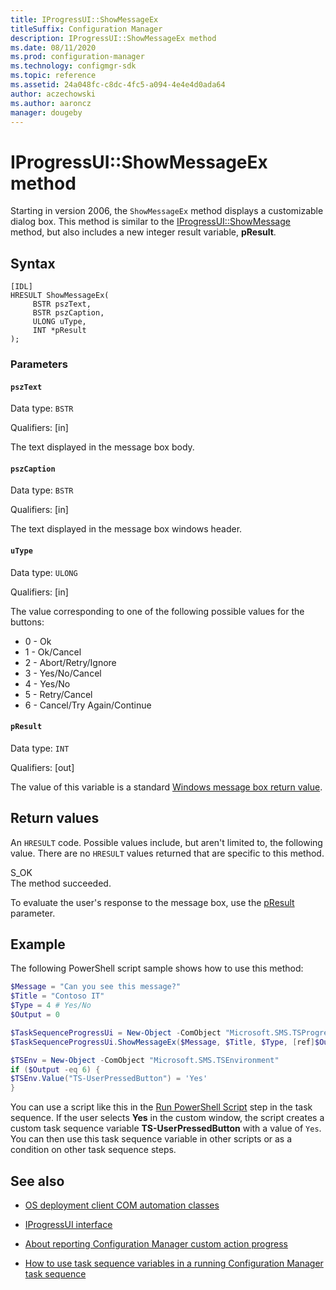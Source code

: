```yaml
---
title: IProgressUI::ShowMessageEx
titleSuffix: Configuration Manager
description: IProgressUI::ShowMessageEx method
ms.date: 08/11/2020
ms.prod: configuration-manager
ms.technology: configmgr-sdk
ms.topic: reference
ms.assetid: 24a048fc-c8dc-4fc5-a094-4e4e4d0ada64
author: aczechowski
ms.author: aaroncz
manager: dougeby
---
```


# IProgressUI::ShowMessageEx method

<!--6448458-->

Starting in version 2006, the `ShowMessageEx` method displays a customizable dialog box. This method is similar to the [IProgressUI::ShowMessage](iprogressui--showmessage-method.md) method, but also includes a new integer result variable, **pResult**.

## Syntax  

```
[IDL]  
HRESULT ShowMessageEx(  
     BSTR pszText,  
     BSTR pszCaption,  
     ULONG uType,
     INT *pResult
);  
```  

### Parameters  

#### `pszText`

Data type: `BSTR`  

Qualifiers: [in]

The text displayed in the message box body.
  
#### `pszCaption`

Data type: `BSTR`  

Qualifiers: [in]  

The text displayed in the message box windows header.

#### `uType`

Data type: `ULONG`  

Qualifiers: [in]

The value corresponding to one of the following possible values for the buttons:

- 0 - Ok
- 1 - Ok/Cancel
- 2 - Abort/Retry/Ignore
- 3 - Yes/No/Cancel
- 4 - Yes/No
- 5 - Retry/Cancel
- 6 - Cancel/Try Again/Continue

#### `pResult`

Data type: `INT`

Qualifiers: [out]

The value of this variable is a standard [Windows message box return value](/windows/win32/api/winuser/nf-winuser-messagebox#return-value).

## Return values

An `HRESULT` code. Possible values include, but aren't limited to, the following value. There are no `HRESULT` values returned that are specific to this method.

S_OK  
The method succeeded.  

To evaluate the user's response to the message box, use the [pResult](#presult) parameter.

## Example

The following PowerShell script sample shows how to use this method:

```PowerShell
$Message = "Can you see this message?"
$Title = "Contoso IT"
$Type = 4 # Yes/No
$Output = 0

$TaskSequenceProgressUi = New-Object -ComObject "Microsoft.SMS.TSProgressUI"
$TaskSequenceProgressUi.ShowMessageEx($Message, $Title, $Type, [ref]$Output)

$TSEnv = New-Object -ComObject "Microsoft.SMS.TSEnvironment"
if ($Output -eq 6) {
$TSEnv.Value("TS-UserPressedButton") = 'Yes'
}
```

You can use a script like this in the [Run PowerShell Script](../../../../../osd/understand/task-sequence-steps.md#BKMK_RunPowerShellScript) step in the task sequence. If the user selects **Yes** in the custom window, the script creates a custom task sequence variable **TS-UserPressedButton** with a value of `Yes`. You can then use this task sequence variable in other scripts or as a condition on other task sequence steps.

## See also

- [OS deployment client COM automation classes](operating-system-deployment-client-com-automation-classes.md)  

- [IProgressUI interface](iprogressui-interface.md)  

- [About reporting Configuration Manager custom action progress](../../../../osd/about-reporting-configuration-manager-custom-action-progress.md)  

- [How to use task sequence variables in a running Configuration Manager task sequence](../../../../osd/how-to-use-task-sequence-variables-in-a-running-task-sequence.md)